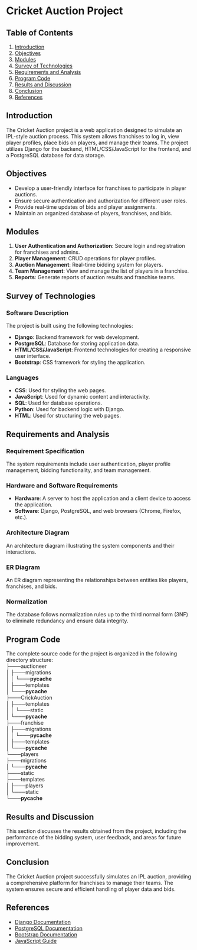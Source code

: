 # Cricket Auction Project

## Table of Contents
1. [Introduction](#introduction)
2. [Objectives](#objectives)
3. [Modules](#modules)
4. [Survey of Technologies](#survey-of-technologies)
5. [Requirements and Analysis](#requirements-and-analysis)
6. [Program Code](#program-code)
7. [Results and Discussion](#results-and-discussion)
8. [Conclusion](#conclusion)
9. [References](#references)

## Introduction
The Cricket Auction project is a web application designed to simulate an IPL-style auction process. This system allows franchises to log in, view player profiles, place bids on players, and manage their teams. The project utilizes Django for the backend, HTML/CSS/JavaScript for the frontend, and a PostgreSQL database for data storage.

## Objectives
- Develop a user-friendly interface for franchises to participate in player auctions.
- Ensure secure authentication and authorization for different user roles.
- Provide real-time updates of bids and player assignments.
- Maintain an organized database of players, franchises, and bids.

## Modules
1. **User Authentication and Authorization**: Secure login and registration for franchises and admins.
2. **Player Management**: CRUD operations for player profiles.
3. **Auction Management**: Real-time bidding system for players.
4. **Team Management**: View and manage the list of players in a franchise.
5. **Reports**: Generate reports of auction results and franchise teams.

## Survey of Technologies
### Software Description
The project is built using the following technologies:
- **Django**: Backend framework for web development.
- **PostgreSQL**: Database for storing application data.
- **HTML/CSS/JavaScript**: Frontend technologies for creating a responsive user interface.
- **Bootstrap**: CSS framework for styling the application.

### Languages
- **CSS**: Used for styling the web pages.
- **JavaScript**: Used for dynamic content and interactivity.
- **SQL**: Used for database operations.
- **Python**: Used for backend logic with Django.
- **HTML**: Used for structuring the web pages.

## Requirements and Analysis
### Requirement Specification
The system requirements include user authentication, player profile management, bidding functionality, and team management.

### Hardware and Software Requirements
- **Hardware**: A server to host the application and a client device to access the application.
- **Software**: Django, PostgreSQL, and web browsers (Chrome, Firefox, etc.).

### Architecture Diagram
An architecture diagram illustrating the system components and their interactions.

### ER Diagram
An ER diagram representing the relationships between entities like players, franchises, and bids.

### Normalization
The database follows normalization rules up to the third normal form (3NF) to eliminate redundancy and ensure data integrity.

## Program Code
The complete source code for the project is organized in the following directory structure: <br>
├───auctioneer<br>
│   ├───migrations<br>
│   │   └───__pycache__<br>
│   ├───templates<br>
│   └───__pycache__<br>
├───CrickAuction<br>
│   ├───templates<br>
│   │   └───static<br>
│   └───__pycache__<br>
├───franchise<br>
│   ├───migrations<br>
│   │   └───__pycache__<br>
│   ├───templates<br>
│   └───__pycache__<br>
└───players<br>
    ├───migrations<br>
    │   └───__pycache__<br>
    ├───static<br>
    ├───templates<br>
    │   ├───players<br>
    │   └───static<br>
    └───__pycache__<br>

## Results and Discussion
This section discusses the results obtained from the project, including the performance of the bidding system, user feedback, and areas for future improvement.

## Conclusion
The Cricket Auction project successfully simulates an IPL auction, providing a comprehensive platform for franchises to manage their teams. The system ensures secure and efficient handling of player data and bids.

## References
- [Django Documentation](https://docs.djangoproject.com/)
- [PostgreSQL Documentation](https://www.postgresql.org/docs/)
- [Bootstrap Documentation](https://getbootstrap.com/docs/5.3/)
- [JavaScript Guide](https://developer.mozilla.org/en-US/docs/Web/JavaScript/Guide)


